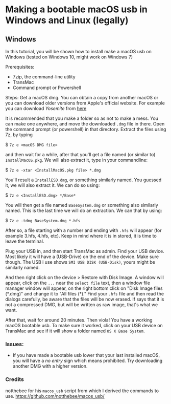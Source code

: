 # Making a bootable macOS usb in Windows and Linux (legally)

## Windows
In this tutorial, you will be shown how to install make a macOS usb on Windows (tested on Windows 10, might work on Windows 7)

Prerequisites:
- 7zip, the command-line utility
- TransMac
- Command prompt or Powershell

Steps:
Get a macOS dmg. You can obtain a copy from another macOS or you can download older versions from Apple's official website.
For example you can download *Yosemite* from [here](https://support.apple.com/en-us/HT210717)

It is recommended that you make a folder so as not to make a mess. You can make one anywhere, and move the downloaded ``.dmg`` file in there.
Open the command prompt (or powershell) in that directory.
Extract the files using 7z, by typing

$ ``7z e <macOS DMG file>``

and then wait for a while, after that you'll get a file named (or similar to) ``InstallMacOS.pkg``. We will also extract it, type in your commandline:

$ ``7z e -xtar <InstallMacOS.pkg file> *.dmg``

You'll result a ``InstallESD.dmg``, or something similarly named. You guessed it, we will also extract it. We can do so using:

$ ``7z e <InstallESD.dmg> */Base*``

You will then get a file named ``BaseSystem.dmg`` or something also similarly named. This is the last time we will do an extraction. We can that by using:

$ ``7z e -tdmg BaseSystem.dmg *.hfs``

After so, a file starting with a number and ending with ``.hfs`` will appear (for example 3.hfs, 4.hfs, etc). Keep in mind where it is in stored, it is time to leave the terminal.

Plug your USB in, and then start TransMac as admin. Find your USB device. Most likely it will have a (USB-Drive) on the end of the device. Make sure though. The USB i use shows ``SMI USB DISK (USB-Disk)``, yours might be similarly named.

And then right click on the device > Restore with Disk Image. A window will appear, click on the `...` near the ``select file`` text, then a window file manager window will appear, on the right bottom click on "Disk Image files (\*.dmg)" and change it to "All files (\*)." Find your ``.hfs`` file and then read the dialogs carefully, be aware that the files will be now erased. If says that it is not a compressed DMG, but will be written as raw image, that's what we want. 

After that, wait for around 20 minutes. Then viola! You have a working macOS bootable usb. To make sure it worked, click on your USB device on TransMac and see if it will show a folder named ``OS X Base System``.

### Issues:
- If you have made a bootable usb lower that your last installed macOS, you will have a *no entry* sign which means prohibited. Try downloading another DMG with a higher version.

### Credits
notthebee for his ``macos_usb`` script from which I derived the commands to use. 
https://github.com/notthebee/macos_usb/
